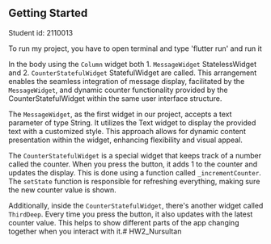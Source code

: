 ## Getting Started

Student id: 2110013

To run my project, you have to open terminal and type 'flutter run' and run it

In the body using the `Column` widget both 1. `MessageWidget` StatelessWidget and 2. `CounterStatefulWidget` StatefulWidget are called. This arrangement enables the seamless integration of message display, facilitated by the `MessageWidget`, and dynamic counter functionality provided by the CounterStatefulWidget within the same user interface structure.

The `MessageWidget`, as the first widget in our project, accepts a text parameter of type String. It utilizes the Text widget to display the provided text with a customized style. This approach allows for dynamic content presentation within the widget, enhancing flexibility and visual appeal.

The `CounterStatefulWidget` is a special widget that keeps track of a number called the counter. When you press the button, it adds 1 to the counter and updates the display. This is done using a function called `_incrementCounter`. The `setState` function is responsible for refreshing everything, making sure the new counter value is shown.

Additionally, inside the `CounterStatefulWidget`, there's another widget called `ThirdDeep`. Every time you press the button, it also updates with the latest counter value. This helps to show different parts of the app changing together when you interact with it.# HW2_Nursultan

